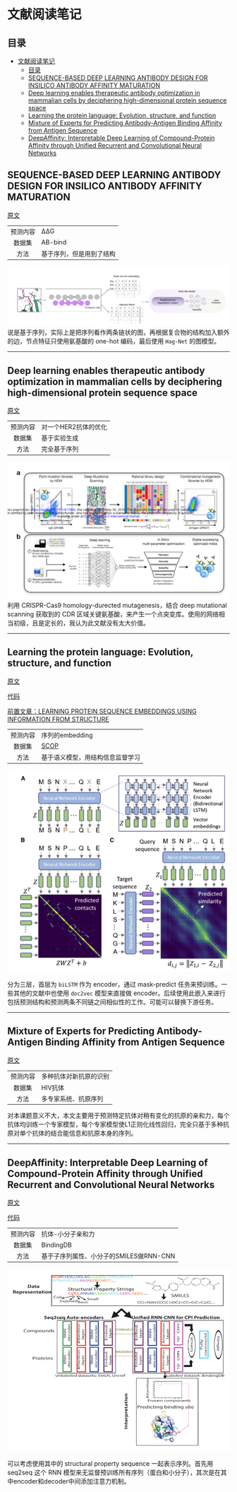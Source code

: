 # 文献阅读笔记

## 目录
- [文献阅读笔记](#文献阅读笔记)
  - [目录](#目录)
  - [SEQUENCE-BASED DEEP LEARNING ANTIBODY DESIGN FOR INSILICO ANTIBODY AFFINITY MATURATION](#sequence-based-deep-learning-antibody-design-for-insilico-antibody-affinity-maturation)
  - [Deep learning enables therapeutic antibody optimization in mammalian cells by deciphering high-dimensional protein sequence space](#deep-learning-enables-therapeutic-antibody-optimization-in-mammalian-cells-by-deciphering-high-dimensional-protein-sequence-space)
  - [Learning the protein language: Evolution, structure, and function](#learning-the-protein-language-evolution-structure-and-function)
  - [Mixture of Experts for Predicting Antibody-Antigen Binding Affinity from Antigen Sequence](#mixture-of-experts-for-predicting-antibody-antigen-binding-affinity-from-antigen-sequence)
  - [DeepAffinity: Interpretable Deep Learning of Compound-Protein Affinity through Unified Recurrent and Convolutional Neural Networks](#deepaffinity-interpretable-deep-learning-of-compound-protein-affinity-through-unified-recurrent-and-convolutional-neural-networks)


## SEQUENCE-BASED DEEP LEARNING ANTIBODY DESIGN FOR INSILICO ANTIBODY AFFINITY MATURATION
[原文](pdf/2103.03724.pdf)

|||
|:---:|---|
|预测内容|ΔΔG|
|数据集|AB-bind|
|方法|基于序列，但是用到了结构|

![](figure/2021-09-27%20154746.png)
说是基于序列，实际上是把序列看作两条链状的图，再根据复合物的结构加入额外的边，节点特征只使用氨基酸的 one-hot 编码，最后使用 `Hag-Net` 的图模型。

---
## Deep learning enables therapeutic antibody optimization in mammalian cells by deciphering high-dimensional protein sequence space
[原文](pdf/617860v2.full.pdf)

|||
|:---:|---|
|预测内容|对一个HER2抗体的优化|
|数据集|基于实验生成|
|方法|完全基于序列|

![](figure/2021-09-27%20163346.png)
利用 CRISPR-Cas9 homology-durected mutagenesis，结合 deep mutational scanning 获取到的 CDR 区域关键氨基酸，来产生一个点突变库。使用的网络相当初级，且是定长的，我认为此文献没有太大价值。

---
## Learning the protein language: Evolution, structure, and function
[原文](pdf/learning_protein_sequence_embe.pdf)

[代码](https://github.com/tbepler/prose)

[前置文章：LEARNING PROTEIN SEQUENCE EMBEDDINGS USING INFORMATION FROM STRUCTURE](pdf/learning_protein_sequence_embe.pdf)

|||
|:---:|---|
|预测内容|序列的embedding|
|数据集|[SCOP](https://scop.mrc-lmb.cam.ac.uk/)|
|方法|基于语义模型，用结构信息监督学习|

![](figure/2021-09-27%20174608.png)

分为三层，首层为 `biLSTM` 作为 encoder，通过 mask-predict 任务来预训练。一些其他的文献中也使用 `doc2vec` 模型来直接做 encoder。后续使用此嵌入来进行包括预测结构和预测两条不同链之间相似性的工作。可能可以替换下游任务。

---
## Mixture of Experts for Predicting Antibody-Antigen Binding Affinity from Antigen Sequence
[原文](pdf/511360v1.full.pdf)

|||
|:---:|---|
|预测内容|多种抗体对新抗原的识别|
|数据集|HIV抗体|
|方法|多专家系统、抗原序列|

对本课题意义不大，本文主要用于预测特定抗体对稍有变化的抗原的亲和力，每个抗体均训练一个专家模型，每个专家模型使L1正则化线性回归，完全只基于多种抗原对单个抗体的结合能信息和抗原本身的序列。

---
## DeepAffinity: Interpretable Deep Learning of Compound-Protein Affinity through Unified Recurrent and Convolutional Neural Networks
[原文](pdf/btz111.pdf)

[代码](https://github.com/Shen-Lab/DeepAffinity)

|||
|:---:|---|
|预测内容|抗体-小分子亲和力|
|数据集|BindingDB|
|方法|基于子序列属性、小分子的SMILES做RNN-CNN|

![](figure/2021-09-27%20183023.png)

可以考虑使用其中的 structural property sequence 一起表示序列。首先用 seq2seq 这个 RNN 模型来无监督预训练所有序列（蛋白和小分子），其次是在其中encoder和decoder中间添加注意力机制。